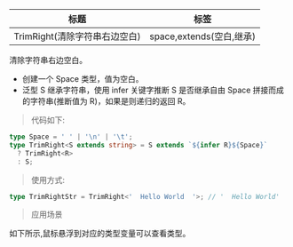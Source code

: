 | 标题                          | 标签                     |
| ----------------------------- | ------------------------ |
| TrimRight(清除字符串右边空白) | space,extends(空白,继承) |

清除字符串右边空白。

- 创建一个 Space 类型，值为空白。
- 泛型 S 继承字符串，使用 infer 关键字推断 S 是否继承自由 Space 拼接而成的字符串(推断值为 R)，如果是则递归的返回 R。

> 代码如下:

```ts
type Space = ' ' | '\n' | '\t';
type TrimRight<S extends string> = S extends `${infer R}${Space}`
  ? TrimRight<R>
  : S;
```

> 使用方式:

```ts
type TrimRightStr = TrimRight<'  Hello World  '>; // '  Hello World'
```

> 应用场景

如下所示,鼠标悬浮到对应的类型变量可以查看类型。

<div class="code-editor" data-url="codes/typescript/demo/TrimRight.ts" data-language="typescript"></div>
